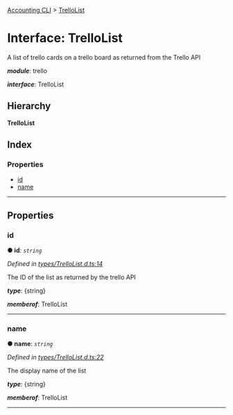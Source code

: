 [Accounting CLI](../README.md) > [TrelloList](../interfaces/trellolist.md)

# Interface: TrelloList

A list of trello cards on a trello board as returned from the Trello API

*__module__*: trello

*__interface__*: TrelloList

## Hierarchy

**TrelloList**

## Index

### Properties

* [id](trellolist.md#id)
* [name](trellolist.md#name)

---

## Properties

<a id="id"></a>

###  id

**● id**: *`string`*

*Defined in [types/TrelloList.d.ts:14](https://github.com/daniellacosse/accounting-cli/blob/d229964/types/TrelloList.d.ts#L14)*

The ID of the list as returned by the trello API

*__type__*: {string}

*__memberof__*: TrelloList

___
<a id="name"></a>

###  name

**● name**: *`string`*

*Defined in [types/TrelloList.d.ts:22](https://github.com/daniellacosse/accounting-cli/blob/d229964/types/TrelloList.d.ts#L22)*

The display name of the list

*__type__*: {string}

*__memberof__*: TrelloList

___

